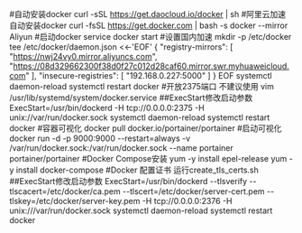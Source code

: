 ﻿#自动安装docker
curl -sSL https://get.daocloud.io/docker | sh
#阿里云加速自动安装docker
curl -fsSL https://get.docker.com | bash -s docker --mirror Aliyun
#启动docker
service docker start
#设置国内加速
mkdir -p /etc/docker
tee /etc/docker/daemon.json <<-'EOF'
{
    "registry-mirrors": [
      "https://nwj24vy0.mirror.aliyuncs.com",
      "https://08d329662300f38d0f27c012d28caf60.mirror.swr.myhuaweicloud.com"
    ],
    "insecure-registries": [
     "192.168.0.227:5000"
    ]
}
EOF
systemctl daemon-reload
systemctl restart docker
#开放2375端口 不建议使用
vim /usr/lib/systemd/system/docker.service
##ExecStart修改启动参数 
ExecStart=/usr/bin/dockerd -H tcp://0.0.0.0:2375 -H unix://var/run/docker.sock
systemctl daemon-reload
systemctl restart docker
#容器可视化
docker pull docker.io/portainer/portainer
#启动可视化
docker run -d -p 9000:9000 --restart=always -v /var/run/docker.sock:/var/run/docker.sock --name portainer portainer/portainer 
#Docker Compose安装
yum -y install epel-release
yum -y install docker-compose
#Docker 配置证书
运行create_tls_certs.sh
##ExecStart修改启动参数
ExecStart=/usr/bin/dockerd --tlsverify --tlscacert=/etc/docker/ca.pem --tlscert=/etc/docker/server-cert.pem --tlskey=/etc/docker/server-key.pem -H tcp://0.0.0.0:2376 -H unix:///var/run/docker.sock
systemctl daemon-reload
systemctl restart docker